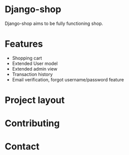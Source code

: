 # Django-shop

Django-shop aims to be fully functioning shop.


# Features
- Shopping cart
- Extended User model 
- Extended admin view
- Transaction history
- Email verification, forgot username/password feature

# Project layout

# Contributing

# Contact
